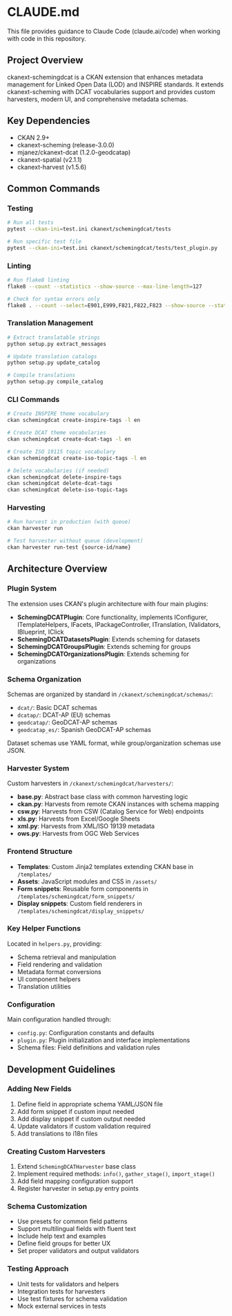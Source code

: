 # CLAUDE.md

This file provides guidance to Claude Code (claude.ai/code) when working with code in this repository.

## Project Overview

ckanext-schemingdcat is a CKAN extension that enhances metadata management for Linked Open Data (LOD) and INSPIRE standards. It extends ckanext-scheming with DCAT vocabularies support and provides custom harvesters, modern UI, and comprehensive metadata schemas.

## Key Dependencies

- CKAN 2.9+
- ckanext-scheming (release-3.0.0)
- mjanez/ckanext-dcat (1.2.0-geodcatap)
- ckanext-spatial (v2.1.1)
- ckanext-harvest (v1.5.6)

## Common Commands

### Testing
```bash
# Run all tests
pytest --ckan-ini=test.ini ckanext/schemingdcat/tests

# Run specific test file
pytest --ckan-ini=test.ini ckanext/schemingdcat/tests/test_plugin.py
```

### Linting
```bash
# Run flake8 linting
flake8 --count --statistics --show-source --max-line-length=127

# Check for syntax errors only
flake8 . --count --select=E901,E999,F821,F822,F823 --show-source --statistics
```

### Translation Management
```bash
# Extract translatable strings
python setup.py extract_messages

# Update translation catalogs
python setup.py update_catalog

# Compile translations
python setup.py compile_catalog
```

### CLI Commands
```bash
# Create INSPIRE theme vocabulary
ckan schemingdcat create-inspire-tags -l en

# Create DCAT theme vocabularies
ckan schemingdcat create-dcat-tags -l en

# Create ISO 19115 topic vocabulary
ckan schemingdcat create-iso-topic-tags -l en

# Delete vocabularies (if needed)
ckan schemingdcat delete-inspire-tags
ckan schemingdcat delete-dcat-tags
ckan schemingdcat delete-iso-topic-tags
```

### Harvesting
```bash
# Run harvest in production (with queue)
ckan harvester run

# Test harvester without queue (development)
ckan harvester run-test {source-id/name}
```

## Architecture Overview

### Plugin System
The extension uses CKAN's plugin architecture with four main plugins:
- **SchemingDCATPlugin**: Core functionality, implements IConfigurer, ITemplateHelpers, IFacets, IPackageController, ITranslation, IValidators, IBlueprint, IClick
- **SchemingDCATDatasetsPlugin**: Extends scheming for datasets
- **SchemingDCATGroupsPlugin**: Extends scheming for groups  
- **SchemingDCATOrganizationsPlugin**: Extends scheming for organizations

### Schema Organization
Schemas are organized by standard in `/ckanext/schemingdcat/schemas/`:
- `dcat/`: Basic DCAT schemas
- `dcatap/`: DCAT-AP (EU) schemas
- `geodcatap/`: GeoDCAT-AP schemas
- `geodcatap_es/`: Spanish GeoDCAT-AP schemas

Dataset schemas use YAML format, while group/organization schemas use JSON.

### Harvester System
Custom harvesters in `/ckanext/schemingdcat/harvesters/`:
- **base.py**: Abstract base class with common harvesting logic
- **ckan.py**: Harvests from remote CKAN instances with schema mapping
- **csw.py**: Harvests from CSW (Catalog Service for Web) endpoints
- **xls.py**: Harvests from Excel/Google Sheets
- **xml.py**: Harvests from XML/ISO 19139 metadata
- **ows.py**: Harvests from OGC Web Services

### Frontend Structure
- **Templates**: Custom Jinja2 templates extending CKAN base in `/templates/`
- **Assets**: JavaScript modules and CSS in `/assets/`
- **Form snippets**: Reusable form components in `/templates/schemingdcat/form_snippets/`
- **Display snippets**: Custom field renderers in `/templates/schemingdcat/display_snippets/`

### Key Helper Functions
Located in `helpers.py`, providing:
- Schema retrieval and manipulation
- Field rendering and validation
- Metadata format conversions
- UI component helpers
- Translation utilities

### Configuration
Main configuration handled through:
- `config.py`: Configuration constants and defaults
- `plugin.py`: Plugin initialization and interface implementations
- Schema files: Field definitions and validation rules

## Development Guidelines

### Adding New Fields
1. Define field in appropriate schema YAML/JSON file
2. Add form snippet if custom input needed
3. Add display snippet if custom output needed
4. Update validators if custom validation required
5. Add translations to i18n files

### Creating Custom Harvesters
1. Extend `SchemingDCATHarvester` base class
2. Implement required methods: `info()`, `gather_stage()`, `import_stage()`
3. Add field mapping configuration support
4. Register harvester in setup.py entry points

### Schema Customization
- Use presets for common field patterns
- Support multilingual fields with fluent text
- Include help text and examples
- Define field groups for better UX
- Set proper validators and output validators

### Testing Approach
- Unit tests for validators and helpers
- Integration tests for harvesters
- Use test fixtures for schema validation
- Mock external services in tests